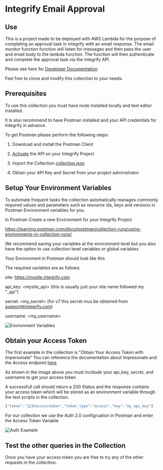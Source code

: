 # Integrify Email Approval 

## Use 
This is a project made to be deployed with AWS Lambda for the purpose of completing an approval task in integrify with an email response. The email monitor function function will listen for messages and then pass the user and email body to the lambda function. The function will then authenticate and complete the approval task via the integrify API.  

Please see here for [Developer Documentation](http://developer.integrify.com/)

Feel free to clone and modify this collection to your needs.

## Prerequisites
To use this collection you must have node installed locally and text editor installed. 

It is also recommend to have Postman installed and your API credentials for Integrify in advance. 

To get Postman please perform the following steps:

1. Download and install the Postman Client
2. [Activate](https://developer.integrify.com/rest/activation) the API on your Integrify Project 

3. Import the Collection
[collection.json](https://github.com/ebonertz/integrifyapitutorials/blob/master/tutorial/uploadfile.postman_collection.json)

4. Obtain your API Key and Secret from your project administrator 


## Setup Your Environment Variables

To automate frequent tasks the collection automatically manages commonly required values and parameters such
as resource ids, keys and versions in Postman Environment variables for you.

In Postman Create a new Environment for your Integrify Project

https://learning.postman.com/docs/postman/collection-runs/using-environments-in-collection-runs/

We recommend saving your variables at the environment level but you also have the option to use collection level variables or global variables

Your Environment in Postman should look like this

The required variables are as follows:

site: <https://mysite.integrify.com>

api_key: <mysite_api> (this is usually just your site name followed my "_api")

secret: <my_secret> (for v7 this secret mus be obtained from support@integrify.com)

username: <my_username>

![Environment Variables](images/evss.png)

## Obtain your Access Token
The first example in the collection is "Obtain Your Access Token with Impersonate"
You can reference the documentation about Impresonate and the Access endpoint 
[here](https://developer.integrify.com/rest/Access)

As shown in the image above you must incldude your api_key, secret, and username to get your access token

A successfull call should return a 200 Status and the response contains your access token which will be stored as an environment variable through the test scripts in the collection. 

```javascript
{"token":"1234accesstoken","token_type":"access","key":"my_api_key"}
```

For our collection we use the Auth 2.0 configruation in Postman and enter the Access Token Variable 

![Auth Example](images/authpm.png)

## Test the other queries in the Collection
Once you have your access token you are free to try any of the other requests in the collection.







